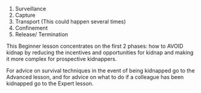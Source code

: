 [Title]: # (Фазы похищения)
[Order]: # (8)

1.  Surveillance
2.  Capture
3.  Transport (This could happen several times)
4.  Confinement
5.  Release/ Termination

This Beginner lesson concentrates on the first 2 phases: how to AVOID kidnap by reducing the incentives and opportunities for kidnap and making it more complex for prospective kidnappers.

For advice on survival techniques in the event of being kidnapped go to the Advanced lesson, and for advice on what to do if a colleague has been kidnapped go to the Expert lesson.